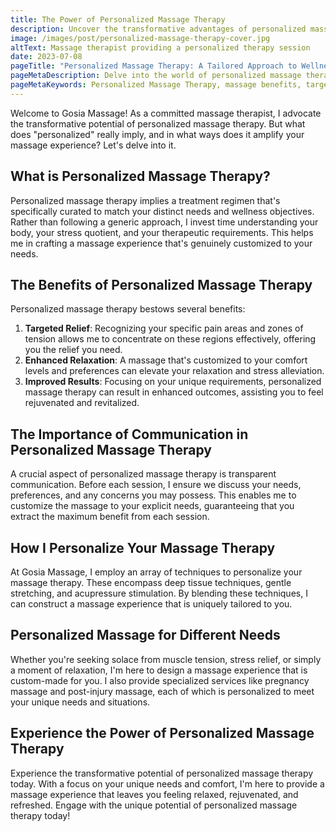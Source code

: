 ```yaml
---
title: The Power of Personalized Massage Therapy
description: Uncover the transformative advantages of personalized massage therapy and its potential to boost your well-being.
image: /images/post/personalized-massage-therapy-cover.jpg
altText: Massage therapist providing a personalized therapy session
date: 2023-07-08
pageTitle: "Personalized Massage Therapy: A Tailored Approach to Wellness"
pageMetaDescription: Delve into the world of personalized massage therapy. Understand how tailored treatments can cater to unique health needs.
pageMetaKeywords: Personalized Massage Therapy, massage benefits, targeted relief, relaxation, improved comfort, deep tissue techniques, gentle stretching, acupressure stimulation, pregnancy massage, post-injury massage
---
```


Welcome to Gosia Massage! As a committed massage therapist, I advocate the transformative potential of personalized massage therapy. But what does "personalized" really imply, and in what ways does it amplify your massage experience? Let's delve into it.

## What is Personalized Massage Therapy?

Personalized massage therapy implies a treatment regimen that's specifically curated to match your distinct needs and wellness objectives. Rather than following a generic approach, I invest time understanding your body, your stress quotient, and your therapeutic requirements. This helps me in crafting a massage experience that's genuinely customized to your needs.

## The Benefits of Personalized Massage Therapy

Personalized massage therapy bestows several benefits:

1. **Targeted Relief**: Recognizing your specific pain areas and zones of tension allows me to concentrate on these regions effectively, offering you the relief you need.
2. **Enhanced Relaxation**: A massage that's customized to your comfort levels and preferences can elevate your relaxation and stress alleviation.
3. **Improved Results**: Focusing on your unique requirements, personalized massage therapy can result in enhanced outcomes, assisting you to feel rejuvenated and revitalized.

## The Importance of Communication in Personalized Massage Therapy

A crucial aspect of personalized massage therapy is transparent communication. Before each session, I ensure we discuss your needs, preferences, and any concerns you may possess. This enables me to customize the massage to your explicit needs, guaranteeing that you extract the maximum benefit from each session.

## How I Personalize Your Massage Therapy

At Gosia Massage, I employ an array of techniques to personalize your massage therapy. These encompass deep tissue techniques, gentle stretching, and acupressure stimulation. By blending these techniques, I can construct a massage experience that is uniquely tailored to you.

## Personalized Massage for Different Needs

Whether you're seeking solace from muscle tension, stress relief, or simply a moment of relaxation, I'm here to design a massage experience that is custom-made for you. I also provide specialized services like pregnancy massage and post-injury massage, each of which is personalized to meet your unique needs and situations.

## Experience the Power of Personalized Massage Therapy

Experience the transformative potential of personalized massage therapy today. With a focus on your unique needs and comfort, I'm here to provide a massage experience that leaves you feeling relaxed, rejuvenated, and refreshed. Engage with the unique potential of personalized massage therapy today!
